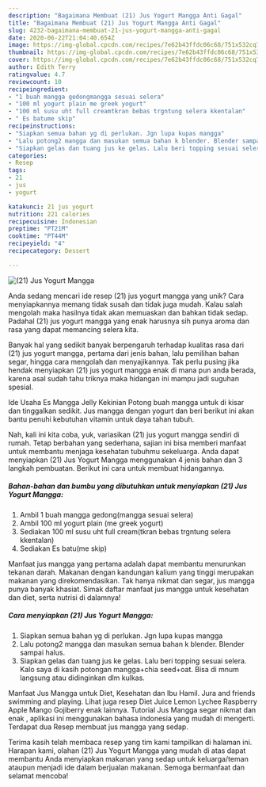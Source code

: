 ```yaml
---
description: "Bagaimana Membuat (21) Jus Yogurt Mangga Anti Gagal"
title: "Bagaimana Membuat (21) Jus Yogurt Mangga Anti Gagal"
slug: 4232-bagaimana-membuat-21-jus-yogurt-mangga-anti-gagal
date: 2020-06-22T21:04:40.654Z
image: https://img-global.cpcdn.com/recipes/7e62b43ffdc06c68/751x532cq70/21-jus-yogurt-mangga-foto-resep-utama.jpg
thumbnail: https://img-global.cpcdn.com/recipes/7e62b43ffdc06c68/751x532cq70/21-jus-yogurt-mangga-foto-resep-utama.jpg
cover: https://img-global.cpcdn.com/recipes/7e62b43ffdc06c68/751x532cq70/21-jus-yogurt-mangga-foto-resep-utama.jpg
author: Edith Terry
ratingvalue: 4.7
reviewcount: 10
recipeingredient:
- "1 buah mangga gedongmangga sesuai selera"
- "100 ml yogurt plain me greek yogurt"
- "100 ml susu uht full creamtkran bebas trgntung selera kkentalan"
- " Es batume skip"
recipeinstructions:
- "Siapkan semua bahan yg di perlukan. Jgn lupa kupas mangga"
- "Lalu potong2 mangga dan masukan semua bahan k blender. Blender sampai halus."
- "Siapkan gelas dan tuang jus ke gelas. Lalu beri topping sesuai selera. Kalo saya di kasih potongan mangga+chia seed+oat. Bisa di mnum langsung atau didinginkan dlm kulkas."
categories:
- Resep
tags:
- 21
- jus
- yogurt

katakunci: 21 jus yogurt 
nutrition: 221 calories
recipecuisine: Indonesian
preptime: "PT21M"
cooktime: "PT44M"
recipeyield: "4"
recipecategory: Dessert

---
```



![(21) Jus Yogurt Mangga](https://img-global.cpcdn.com/recipes/7e62b43ffdc06c68/751x532cq70/21-jus-yogurt-mangga-foto-resep-utama.jpg)

Anda sedang mencari ide resep (21) jus yogurt mangga yang unik? Cara menyiapkannya memang tidak susah dan tidak juga mudah. Kalau salah mengolah maka hasilnya tidak akan memuaskan dan bahkan tidak sedap. Padahal (21) jus yogurt mangga yang enak harusnya sih punya aroma dan rasa yang dapat memancing selera kita.

Banyak hal yang sedikit banyak berpengaruh terhadap kualitas rasa dari (21) jus yogurt mangga, pertama dari jenis bahan, lalu pemilihan bahan segar, hingga cara mengolah dan menyajikannya. Tak perlu pusing jika hendak menyiapkan (21) jus yogurt mangga enak di mana pun anda berada, karena asal sudah tahu triknya maka hidangan ini mampu jadi suguhan spesial.

Ide Usaha Es Mangga Jelly Kekinian Potong buah mangga untuk di kisar dan tinggalkan sedikit. Jus mangga dengan yogurt dan beri berikut ini akan bantu penuhi kebutuhan vitamin untuk daya tahan tubuh.


Nah, kali ini kita coba, yuk, variasikan (21) jus yogurt mangga sendiri di rumah. Tetap berbahan yang sederhana, sajian ini bisa memberi manfaat untuk membantu menjaga kesehatan tubuhmu sekeluarga. Anda dapat menyiapkan (21) Jus Yogurt Mangga menggunakan 4 jenis bahan dan 3 langkah pembuatan. Berikut ini cara untuk membuat hidangannya.

<!--inarticleads1-->

##### Bahan-bahan dan bumbu yang dibutuhkan untuk menyiapkan (21) Jus Yogurt Mangga:

1. Ambil 1 buah mangga gedong(mangga sesuai selera)
1. Ambil 100 ml yogurt plain (me greek yogurt)
1. Sediakan 100 ml susu uht full cream(tkran bebas trgntung selera kkentalan)
1. Sediakan  Es batu(me skip)


Manfaat jus mangga yang pertama adalah dapat membantu menurunkan tekanan darah. Makanan dengan kandungan kalium yang tinggi merupakan makanan yang direkomendasikan. Tak hanya nikmat dan segar, jus mangga punya banyak khasiat. Simak daftar manfaat jus mangga untuk kesehatan dan diet, serta nutrisi di dalamnya! 

<!--inarticleads2-->

##### Cara menyiapkan (21) Jus Yogurt Mangga:

1. Siapkan semua bahan yg di perlukan. Jgn lupa kupas mangga
1. Lalu potong2 mangga dan masukan semua bahan k blender. Blender sampai halus.
1. Siapkan gelas dan tuang jus ke gelas. Lalu beri topping sesuai selera. Kalo saya di kasih potongan mangga+chia seed+oat. Bisa di mnum langsung atau didinginkan dlm kulkas.


Manfaat Jus Mangga untuk Diet, Kesehatan dan Ibu Hamil. Jura and friends swimming and playing. Lihat juga resep Diet Juice Lemon Lychee Raspberry Apple Mango Gojiberry enak lainnya. Tutorial Jus Mangga segar nikmat dan enak , aplikasi ini menggunakan bahasa indonesia yang mudah di mengerti. Terdapat dua Resep membuat jus mangga yang sedap. 

Terima kasih telah membaca resep yang tim kami tampilkan di halaman ini. Harapan kami, olahan (21) Jus Yogurt Mangga yang mudah di atas dapat membantu Anda menyiapkan makanan yang sedap untuk keluarga/teman ataupun menjadi ide dalam berjualan makanan. Semoga bermanfaat dan selamat mencoba!
